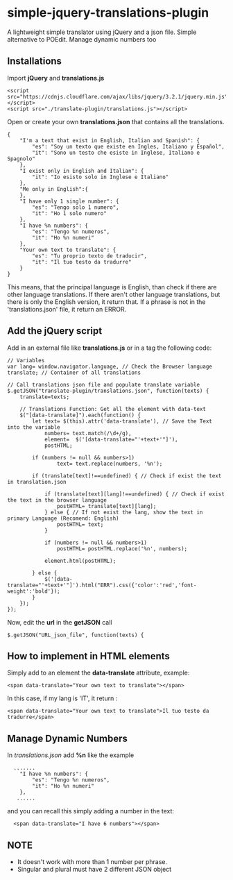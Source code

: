 # simple-jquery-translations-plugin
A lightweight simple translator using jQuery and a json file. Simple alternative to POEdit. Manage dynamic numbers too

## Installations
Import **jQuery** and **translations.js**
```
<script src="https://cdnjs.cloudflare.com/ajax/libs/jquery/3.2.1/jquery.min.js"></script>
<script src="./translate-plugin/translations.js"></script>
```
Open or create your own **translations.json** that contains all the translations.
```
{
    "I'm a text that exist in English, Italian and Spanish": {
        "es": "Soy un texto que existe en Ingles, Italiano y Español",
        "it": "Sono un testo che esiste in Inglese, Italiano e Spagnolo" 
    },
    "I exist only in English and Italian": {
        "it": "Io esisto solo in Inglese e Italiano" 
    },
    "Me only in English":{
    },
    "I have only 1 single number": {
        "es": "Tengo solo 1 numero",
        "it": "Ho 1 solo numero" 
    },
    "I have %n numbers": {
        "es": "Tengo %n numeros",
        "it": "Ho %n numeri" 
    },
    "Your own text to translate": {
        "es": "Tu proprio texto de traducir",
        "it": "Il tuo testo da tradurre" 
    }
}
```
This means, that the principal language is English, than check if there are other language translations.
If there aren't other language translations, but there is only the English version, it return that.
If a phrase is not in the 'translations.json' file, it return an ERROR.

## Add the jQuery script
Add in an external file like **translations.js** or in a **<script></script>** tag the following code:
```
// Variables 
var lang= window.navigator.language, // Check the Browser language
translate; // Container of all translations

// Call translations json file and populate translate variable  
$.getJSON("translate-plugin/translations.json", function(texts) {
    translate=texts;

    // Translations Function: Get all the element with data-text
    $("[data-translate]").each(function() {
        let text= $(this).attr('data-translate'), // Save the Text into the variable
            numbers= text.match(/\d+/g),
            element=  $('[data-translate="'+text+'"]'),
            postHTML;

        if (numbers != null && numbers>1) 
                text= text.replace(numbers, '%n');
        
        if (translate[text]!==undefined) { // Check if exist the text in translation.json                      

            if (translate[text][lang]!==undefined) { // Check if exist the text in the browser language
                postHTML= translate[text][lang];
            } else { // If not exist the lang, show the text in primary Language (Recomend: English)
                postHTML= text;
            }

            if (numbers != null && numbers>1) 
                postHTML= postHTML.replace('%n', numbers);

            element.html(postHTML);

        } else {
            $('[data-translate="'+text+'"]').html("ERR").css({'color':'red','font-weight':'bold'});
        }
    });
});
```
Now, edit the **url** in the **getJSON** call
```
$.getJSON("URL_json_file", function(texts) {
```


## How to implement in HTML elements
Simply add to an element the **data-translate** attribute, example:
```
<span data-translate="Your own text to translate"></span>
```
In this case, if my lang is 'IT', it return :
```
<span data-translate="Your own text to translate">Il tuo testo da tradurre</span>
```

## Manage Dynamic Numbers
In *translations.json*  add **%n** like the example
```
  .......
    "I have %n numbers": {
        "es": "Tengo %n numeros",
        "it": "Ho %n numeri" 
    },
   ......
```
and you can recall this simply adding a number in the text:
```
  <span data-translate="I have 6 numbers"></span>

```

## NOTE
- It doesn't work with more than 1 number per phrase.
- Singular and plural must have 2 different JSON object
